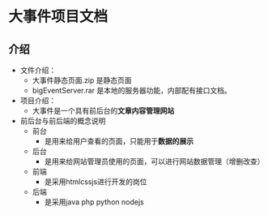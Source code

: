 # 大事件项目文档

## 介绍

- 文件介绍：
  - 大事件静态页面.zip  是静态页面
  - bigEventServer.rar  是本地的服务器功能，内部配有接口文档。
- 项目介绍：
  - 大事件是一个具有前后台的**文章内容管理网站**
- 前后台与前后端的概念说明
  - 前台
    - 是用来给用户查看的页面，只能用于**数据的展示**
  - 后台
    - 是用来给网站管理员使用的页面，可以进行网站数据管理（增删改查）
  - 前端
    - 是采用htmlcssjs进行开发的岗位
  - 后端
    - 是采用java php python nodejs
